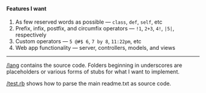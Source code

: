 #### Features I want
1. As few reserved words as possible — `class`, `def`, `self`, etc
2. Prefix, infix, postfix, and circumfix operators — `!1`, `2+3`, `4!`, `|5|`, respectively
3. Custom operators — `5 @#$ 6`, `7 by 8`, `11:22pm`, etc
4. Web app functionality — server, controllers, models, and views

---

[/lang](./lang) contains the source code. Folders beginning in underscores are placeholders or various forms of stubs for what I want to implement.

[/test.rb](./test.rb) shows how to parse the main readme.txt as source code.
